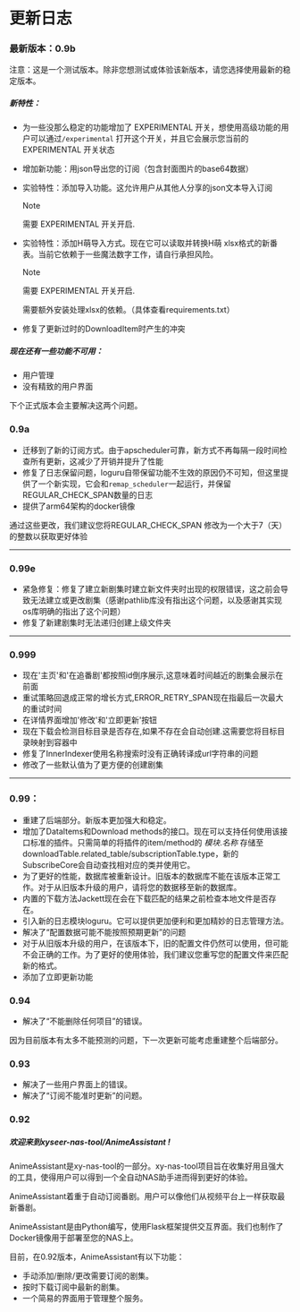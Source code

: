 # 更新日志

### 最新版本：0.9b

注意：这是一个测试版本。除非您想测试或体验该新版本，请您选择使用最新的稳定版本。

##### 新特性：

+ 为一些没那么稳定的功能增加了 EXPERIMENTAL 开关，想使用高级功能的用户可以通过`/experimental` 打开这个开关，并且它会展示您当前的 EXPERIMENTAL 开关状态

+ 增加新功能：用json导出您的订阅（包含封面图片的base64数据）

+ 实验特性：添加导入功能。这允许用户从其他人分享的json文本导入订阅

  > [!NOTE]
  >
  > 需要 EXPERIMENTAL 开关开启.

+ 实验特性：添加H萌导入方式。现在它可以读取并转换H萌 xlsx格式的新番表。当前它依赖于一些魔法数字工作，请自行承担风险。

  > [!NOTE]
  >
  > 需要 EXPERIMENTAL 开关开启.
  >
  > 需要额外安装处理xlsx的依赖。（具体查看requirements.txt）

- 修复了更新过时的DownloadItem时产生的冲突

##### 现在还有一些功能不可用：

+ 用户管理
+ 没有精致的用户界面

下个正式版本会主要解决这两个问题。

### 0.9a

- 迁移到了新的订阅方式。由于apscheduler可靠，新方式不再每隔一段时间检查所有更新，这减少了开销并提升了性能
- 修复了日志保留问题，loguru自带保留功能不生效的原因仍不可知，但这里提供了一个新实现，它会和`remap_scheduler`一起运行，并保留REGULAR_CHECK_SPAN数量的日志
- 提供了arm64架构的docker镜像

通过这些更改，我们建议您将REGULAR_CHECK_SPAN 修改为一个大于7（天）的整数以获取更好体验

-------

### 0.99e

- 紧急修复：修复了建立新剧集时建立新文件夹时出现的权限错误，这之前会导致无法建立或更改剧集（感谢pathlib库没有指出这个问题，以及感谢其实现os库明确的指出了这个问题）
- 修复了新建剧集时无法递归创建上级文件夹

-----------

### 0.999

+ 现在'主页'和'在追番剧'都按照id倒序展示,这意味着时间越近的剧集会展示在前面
+ 重试策略回退成正常的增长方式,ERROR_RETRY_SPAN现在指最后一次最大的重试时间
+ 在详情界面增加'修改'和'立即更新'按钮
+ 现在下载会检测目标目录是否存在,如果不存在会自动创建.这需要您将目标目录映射到容器中
+ 修复了InnerIndexer使用名称搜索时没有正确转译成url字符串的问题
+ 修改了一些默认值为了更方便的创建剧集

---------------

### 0.99：

+ 重建了后端部分。新版本更加强大和稳定。
+ 增加了DataItems和Download methods的接口。现在可以支持任何使用该接口标准的插件。只需简单的将插件的item/method的 $模块.名称$ 存储至downloadTable.related_table/subscriptionTable.type，新的SubscribeCore会自动查找相对应的类并使用它。
+ 为了更好的性能，数据库被重新设计。旧版本的数据库不能在该版本正常工作。对于从旧版本升级的用户，请将您的数据移至新的数据库。
+ 内置的下载方法Jackett现在会在下载匹配的结果之前检查本地文件是否存在。
+ 引入新的日志模块loguru。它可以提供更加便利和更加精妙的日志管理方法。
+ 解决了“配置数据可能不能按照预期更新”的问题
+ 对于从旧版本升级的用户，在该版本下，旧的配置文件仍然可以使用，但可能不会正确的工作。为了更好的使用体验，我们建议您重写您的配置文件来匹配新的格式。
+ 添加了立即更新功能

### 0.94

+ 解决了“不能删除任何项目”的错误。

因为目前版本有太多不能预测的问题，下一次更新可能考虑重建整个后端部分。



### 0.93

+ 解决了一些用户界面上的错误。
+ 解决了“订阅不能准时更新”的问题。



### 0.92

##### 欢迎来到xyseer-nas-tool/AnimeAssistant !

AnimeAssistant是xy-nas-tool的一部分。xy-nas-tool项目旨在收集好用且强大的工具，使得用户可以得到一个全自动NAS助手进而得到更好的体验。

AnimeAssistant着重于自动订阅番剧。用户可以像他们从视频平台上一样获取最新番剧。

AnimeAssistant是由Python编写，使用Flask框架提供交互界面。我们也制作了Docker镜像用于部署至您的NAS上。

目前，在0.92版本，AnimeAssistant有以下功能：

+ 手动添加/删除/更改需要订阅的剧集。
+ 按时下载订阅中最新的剧集。
+ 一个简易的界面用于管理整个服务。